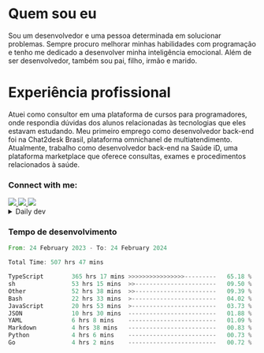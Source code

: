 # Quem sou eu
Sou um desenvolvedor e uma pessoa determinada em solucionar problemas. Sempre procuro melhorar minhas habilidades com programação e tenho me dedicado a desenvolver minha inteligência emocional. Além de ser desenvolvedor, também sou pai, filho, irmão e marido.

# Experiência profissional
Atuei como consultor em uma plataforma de cursos para programadores, onde respondia dúvidas dos alunos relacionadas às tecnologias que eles estavam estudando.
Meu primeiro emprego como desenvolvedor back-end foi na Chat2desk Brasil, plataforma omnichanel de multiatendimento.
Atualmente, trabalho como desenvolvedor back-end na Saúde iD, uma plataforma marketplace que oferece consultas, exames e procedimentos relacionados à saúde.

### Connect with me:
<a href="https://www.linkedin.com/in/theusmoreira" target="_blank" >
<img src="https://img.shields.io/badge/linkedin-%230077B5.svg?&style=for-the-badge&logo=linkedin&logoColor=white ">
</a>
<a href="https://www.instagram.com/matheus.s.moreira/" target="_blank">
<img src="https://img.shields.io/badge/instagram-%23E4405F.svg?&style=for-the-badge&logo=instagram&logoColor=white">
</a>
<a href="mailto:matheussm301@gmail.com"  target="_blank">
<img src="https://img.shields.io/badge/gmail-%23E4405F.svg?&style=for-the-badge&logo=gmail&logoColor=white">
</a>


<details>
  <summary>Daily dev </summary>
<p>
  <a href="https://app.daily.dev/matheussantos"><img src="https://github.com/matheus-santos-moreira/matheus-santos-moreira/blob/master/devcard.svg" width="200" alt="Matheus Santos's Dev Card"/></a>
 </p>
</details>

<h3>Tempo de desenvolvimento</h3>

<!--START_SECTION:waka-->

```rust
From: 24 February 2023 - To: 24 February 2024

Total Time: 507 hrs 47 mins

TypeScript        365 hrs 17 mins >>>>>>>>>>>>>>>>---------   65.18 %
sh                53 hrs 15 mins  >>-----------------------   09.50 %
Other             52 hrs 38 mins  >>-----------------------   09.39 %
Bash              22 hrs 33 mins  >------------------------   04.02 %
JavaScript        20 hrs 53 mins  >------------------------   03.73 %
JSON              10 hrs 30 mins  -------------------------   01.88 %
YAML              6 hrs 8 mins    -------------------------   01.09 %
Markdown          4 hrs 38 mins   -------------------------   00.83 %
Python            4 hrs 6 mins    -------------------------   00.73 %
Go                4 hrs 2 mins    -------------------------   00.72 %
```

<!--END_SECTION:waka-->
